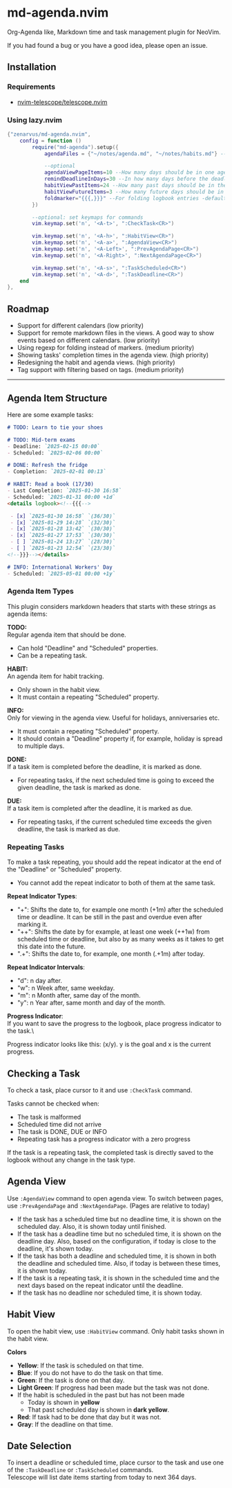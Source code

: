 # md-agenda.nvim
Org-Agenda like, Markdown time and task management plugin for NeoVim.

If you had found a bug or you have a good idea, please open an issue.

## Installation
### Requirements
- [nvim-telescope/telescope.nvim](https://github.com/nvim-telescope/telescope.nvim)

### Using lazy.nvim
```lua
{"zenarvus/md-agenda.nvim",
    config = function ()
        require("md-agenda").setup({
            agendaFiles = {"~/notes/agenda.md", "~/notes/habits.md"} --required, set the location of agenda files

            --optional
            agendaViewPageItems=10 --How many days should be in one agenda view page? - default: 10
            remindDeadlineInDays=30 --In how many days before the deadline, a reminder for the task should be shown today - default: 30
            habitViewPastItems=24 --How many past days should be in the habit view? - default: 24
            habitViewFutureItems=3 --How many future days should be in the habit view? -default: 3
            foldmarker="{{{,}}}" --For folding logbook entries -default: {{{,}}}
        })

        --optional: set keymaps for commands
        vim.keymap.set('n', '<A-t>', ":CheckTask<CR>")

        vim.keymap.set('n', '<A-h>', ":HabitView<CR>")
        vim.keymap.set('n', '<A-a>', ":AgendaView<CR>")
        vim.keymap.set('n', '<A-Left>', ":PrevAgendaPage<CR>")
        vim.keymap.set('n', '<A-Right>', ":NextAgendaPage<CR>")

        vim.keymap.set('n', '<A-s>', ":TaskScheduled<CR>")
        vim.keymap.set('n', '<A-d>', ":TaskDeadline<CR>")
    end
},
```

## Roadmap
- Support for different calendars (low priority)
- Support for remote markdown files in the views. A good way to show events based on different calendars. (low priority)
- Using regexp for folding instead of markers. (medium priority)
- Showing tasks' completion times in the agenda view. (high priority)
- Redesigning the habit and agenda views. (high priority)
- Tag support with filtering based on tags. (medium priority)

---

## Agenda Item Structure
Here are some example tasks:
```md
# TODO: Learn to tie your shoes

# TODO: Mid-term exams
- Deadline: `2025-02-15 00:00`
- Scheduled: `2025-02-06 00:00`

# DONE: Refresh the fridge
- Completion: `2025-02-01 00:13`

# HABIT: Read a book (17/30)
- Last Completion: `2025-01-30 16:58`
- Scheduled: `2025-01-31 00:00 +1d`
<details logbook><!--{{{-->

 - [x] `2025-01-30 16:58` `(36/30)`
 - [x] `2025-01-29 14:28` `(32/30)`
 - [x] `2025-01-28 13:42` `(30/30)`
 - [x] `2025-01-27 17:53` `(30/30)`
 - [ ] `2025-01-24 13:27` `(28/30)`
 - [ ] `2025-01-23 12:54` `(23/30)`
<!--}}}--></details>

# INFO: International Workers' Day
- Scheduled: `2025-05-01 00:00 +1y`
```
### Agenda Item Types
This plugin considers markdown headers that starts with these strings as agenda items:

**TODO:**\
Regular agenda item that should be done.
- Can hold "Deadline" and "Scheduled" properties.
- Can be a repeating task.

**HABIT:**\
An agenda item for habit tracking.
- Only shown in the habit view.
- It must contain a repeating "Scheduled" property.

**INFO:**\
Only for viewing in the agenda view. Useful for holidays, anniversaries etc.
- It must contain a repeating "Scheduled" property.
- It should contain a "Deadline" property if, for example, holiday is spread to multiple days.

**DONE:**\
If a task item is completed before the deadline, it is marked as done.
- For repeating tasks, if the next scheduled time is going to exceed the given deadline, the task is marked as done.

**DUE:**\
If a task item is completed after the deadline, it is marked as due.
- For repeating tasks, if the current scheduled time exceeds the given deadline, the task is marked as due.

### Repeating Tasks
To make a task repeating, you should add the repeat indicator at the end of the "Deadline" or "Scheduled" property.
- You cannot add the repeat indicator to both of them at the same task.

**Repeat Indicator Types**:
- "+": Shifts the date to, for example one month (+1m) after the scheduled time or deadline. It can be still in the past and overdue even after marking it.
- "++": Shifts the date by for example, at least one week (++1w) from scheduled time or deadline, but also by as many weeks as it takes to get this date into the future.
- ".+": Shifts the date to, for example, one month (.+1m) after today.

**Repeat Indicator Intervals**:
- "d": n day after.
- "w": n Week after, same weekday.
- "m": n Month after, same day of the month.
- "y": n Year after, same month and day of the month.

**Progress Indicator**:\
If you want to save the progress to the logbook, place progress indicator to the task.\

Progress indicator looks like this: (x/y). y is the goal and x is the current progress.

## Checking a Task
To check a task, place cursor to it and use `:CheckTask` command.

Tasks cannot be checked when:
- The task is malformed
- Scheduled time did not arrive
- The task is DONE, DUE or INFO
- Repeating task has a progress indicator with a zero progress

If the task is a repeating task, the completed task is directly saved to the logbook without any change in the task type.

## Agenda View
Use `:AgendaView` command to open agenda view. To switch between pages, use `:PrevAgendaPage` and `:NextAgendaPage`. (Pages are relative to today)

- If the task has a scheduled time but no deadline time, it is shown on the scheduled day. Also, it is shown today until finished.
- If the task has a deadline time but no scheduled time, it is shown on the deadline day. Also, based on the configuration, if today is close to the deadline, it's shown today.
- If the task has both a deadline and scheduled time, it is shown in both the deadline and scheduled time. Also, if today is between these times, it is shown today.
- If the task is a repeating task, it is shown in the scheduled time and the next days based on the repeat indicator until the deadline.
- If the task has no deadline nor scheduled time, it is shown today.

## Habit View
To open the habit view, use `:HabitView` command. Only habit tasks shown in the habit view.

**Colors**
- **Yellow**: If the task is scheduled on that time.
- **Blue**: If you do not have to do the task on that time.
- **Green**: If the task is done on that day.
- **Light Green**: If progress had been made but the task was not done.
- If the habit is scheduled in the past but has not been made
  + Today is shown in **yellow**
  + That past scheduled day is shown in **dark yellow**.
- **Red**: If task had to be done that day but it was not.
- **Gray**: If the deadline on that time.

## Date Selection
To insert a deadline or scheduled time, place cursor to the task and use one of the `:TaskDeadline` or `:TaskScheduled` commands.\
Telescope will list date items starting from today to next 364 days.
